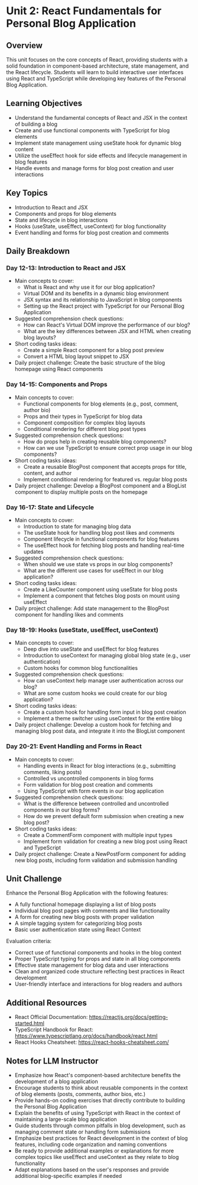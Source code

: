 # Unit 2: React Fundamentals for Personal Blog Application

## Overview
This unit focuses on the core concepts of React, providing students with a solid foundation in component-based architecture, state management, and the React lifecycle. Students will learn to build interactive user interfaces using React and TypeScript while developing key features of the Personal Blog Application.

## Learning Objectives
- Understand the fundamental concepts of React and JSX in the context of building a blog
- Create and use functional components with TypeScript for blog elements
- Implement state management using useState hook for dynamic blog content
- Utilize the useEffect hook for side effects and lifecycle management in blog features
- Handle events and manage forms for blog post creation and user interactions

## Key Topics
- Introduction to React and JSX
- Components and props for blog elements
- State and lifecycle in blog interactions
- Hooks (useState, useEffect, useContext) for blog functionality
- Event handling and forms for blog post creation and comments

## Daily Breakdown

### Day 12-13: Introduction to React and JSX
- Main concepts to cover:
  - What is React and why use it for our blog application?
  - Virtual DOM and its benefits in a dynamic blog environment
  - JSX syntax and its relationship to JavaScript in blog components
  - Setting up the React project with TypeScript for our Personal Blog Application
- Suggested comprehension check questions:
  - How can React's Virtual DOM improve the performance of our blog?
  - What are the key differences between JSX and HTML when creating blog layouts?
- Short coding tasks ideas:
  - Create a simple React component for a blog post preview
  - Convert a HTML blog layout snippet to JSX
- Daily project challenge:
  Create the basic structure of the blog homepage using React components

### Day 14-15: Components and Props
- Main concepts to cover:
  - Functional components for blog elements (e.g., post, comment, author bio)
  - Props and their types in TypeScript for blog data
  - Component composition for complex blog layouts
  - Conditional rendering for different blog post types
- Suggested comprehension check questions:
  - How do props help in creating reusable blog components?
  - How can we use TypeScript to ensure correct prop usage in our blog components?
- Short coding tasks ideas:
  - Create a reusable BlogPost component that accepts props for title, content, and author
  - Implement conditional rendering for featured vs. regular blog posts
- Daily project challenge:
  Develop a BlogPost component and a BlogList component to display multiple posts on the homepage

### Day 16-17: State and Lifecycle
- Main concepts to cover:
  - Introduction to state for managing blog data
  - The useState hook for handling blog post likes and comments
  - Component lifecycle in functional components for blog features
  - The useEffect hook for fetching blog posts and handling real-time updates
- Suggested comprehension check questions:
  - When should we use state vs props in our blog components?
  - What are the different use cases for useEffect in our blog application?
- Short coding tasks ideas:
  - Create a LikeCounter component using useState for blog posts
  - Implement a component that fetches blog posts on mount using useEffect
- Daily project challenge:
  Add state management to the BlogPost component for handling likes and comments

### Day 18-19: Hooks (useState, useEffect, useContext)
- Main concepts to cover:
  - Deep dive into useState and useEffect for blog features
  - Introduction to useContext for managing global blog state (e.g., user authentication)
  - Custom hooks for common blog functionalities
- Suggested comprehension check questions:
  - How can useContext help manage user authentication across our blog?
  - What are some custom hooks we could create for our blog application?
- Short coding tasks ideas:
  - Create a custom hook for handling form input in blog post creation
  - Implement a theme switcher using useContext for the entire blog
- Daily project challenge:
  Develop a custom hook for fetching and managing blog post data, and integrate it into the BlogList component

### Day 20-21: Event Handling and Forms in React
- Main concepts to cover:
  - Handling events in React for blog interactions (e.g., submitting comments, liking posts)
  - Controlled vs uncontrolled components in blog forms
  - Form validation for blog post creation and comments
  - Using TypeScript with form events in our blog application
- Suggested comprehension check questions:
  - What is the difference between controlled and uncontrolled components in our blog forms?
  - How do we prevent default form submission when creating a new blog post?
- Short coding tasks ideas:
  - Create a CommentForm component with multiple input types
  - Implement form validation for creating a new blog post using React and TypeScript
- Daily project challenge:
  Create a NewPostForm component for adding new blog posts, including form validation and submission handling

## Unit Challenge
Enhance the Personal Blog Application with the following features:
- A fully functional homepage displaying a list of blog posts
- Individual blog post pages with comments and like functionality
- A form for creating new blog posts with proper validation
- A simple tagging system for categorizing blog posts
- Basic user authentication state using React Context

Evaluation criteria:
- Correct use of functional components and hooks in the blog context
- Proper TypeScript typing for props and state in all blog components
- Effective state management for blog data and user interactions
- Clean and organized code structure reflecting best practices in React development
- User-friendly interface and interactions for blog readers and authors

## Additional Resources
- React Official Documentation: https://reactjs.org/docs/getting-started.html
- TypeScript Handbook for React: https://www.typescriptlang.org/docs/handbook/react.html
- React Hooks Cheatsheet: https://react-hooks-cheatsheet.com/

## Notes for LLM Instructor
- Emphasize how React's component-based architecture benefits the development of a blog application
- Encourage students to think about reusable components in the context of blog elements (posts, comments, author bios, etc.)
- Provide hands-on coding exercises that directly contribute to building the Personal Blog Application
- Explain the benefits of using TypeScript with React in the context of maintaining a large-scale blog application
- Guide students through common pitfalls in blog development, such as managing comment state or handling form submissions
- Emphasize best practices for React development in the context of blog features, including code organization and naming conventions
- Be ready to provide additional examples or explanations for more complex topics like useEffect and useContext as they relate to blog functionality
- Adapt explanations based on the user's responses and provide additional blog-specific examples if needed
